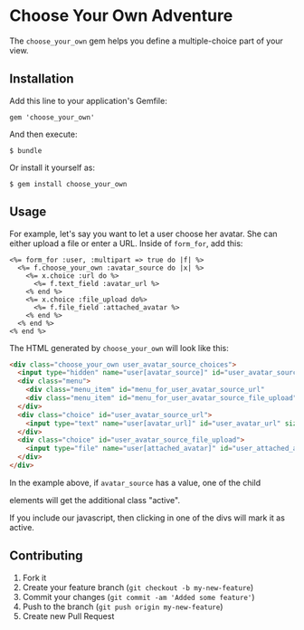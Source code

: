 # Choose Your Own Adventure

The `choose_your_own` gem helps you define a multiple-choice
part of your view.

## Installation

Add this line to your application's Gemfile:

    gem 'choose_your_own'

And then execute:

    $ bundle

Or install it yourself as:

    $ gem install choose_your_own

## Usage

For example, let's say you want to let a user choose her avatar.
She can either upload a file or enter a URL. Inside of `form_for`,
add this:

```erb
<%= form_for :user, :multipart => true do |f| %>
  <%= f.choose_your_own :avatar_source do |x| %>
    <%= x.choice :url do %>
      <%= f.text_field :avatar_url %>
    <% end %>
    <%= x.choice :file_upload do%>
      <%= f.file_field :attached_avatar %>
    <% end %>
  <% end %>
<% end %>
```

The HTML generated by `choose_your_own` will look like this:

```html
<div class="choose_your_own user_avatar_source_choices">
  <input type="hidden" name="user[avatar_source]" id="user_avatar_source" />
  <div class="menu">
    <div class="menu_item" id="menu_for_user_avatar_source_url"         data-value="url"        >Url</div>
    <div class="menu_item" id="menu_for_user_avatar_source_file_upload" data-value="file_upload">File Upload</div>
  </div>
  <div class="choice" id="user_avatar_source_url">
    <input type="text" name="user[avatar_url]" id="user_avatar_url" size="30" />
  </div>
  <div class="choice" id="user_avatar_source_file_upload">
    <input type="file" name="user[attached_avatar]" id="user_attached_avatar" />
  </div>
</div>
```

In the example above, if `avatar_source` has a value, one of the
child <div> elements will get the additional class "active".

If you include our javascript, then clicking in one of the
divs will mark it as active.

## Contributing

1. Fork it
2. Create your feature branch (`git checkout -b my-new-feature`)
3. Commit your changes (`git commit -am 'Added some feature'`)
4. Push to the branch (`git push origin my-new-feature`)
5. Create new Pull Request
